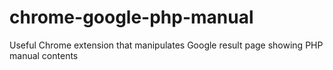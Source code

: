 chrome-google-php-manual
========================

Useful Chrome extension that manipulates Google result page showing PHP manual contents
